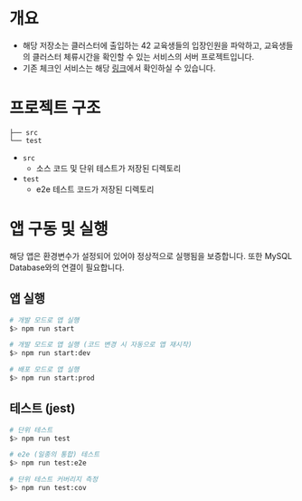 # 개요

- 해당 저장소는 클러스터에 출입하는 42 교육생들의 입장인원을 파악하고, 교육생들의 클러스터 체류시간을 확인할 수 있는 서비스의 서버 프로젝트입니다.
- 기존 체크인 서비스는 해당 [링크](https://bitbucket.org/42seoul/checkin_back/src/develop/)에서 확인하실 수 있습니다.

# 프로젝트 구조

```plain
├── src
└── test
```
- `src`
  - 소스 코드 및 단위 테스트가 저장된 디렉토리
- `test`
  - e2e 테스트 코드가 저장된 디렉토리

# 앱 구동 및 실행
해당 앱은 환경변수가 설정되어 있어야 정상적으로 실행됨을 보증합니다. 또한 MySQL Database와의 연결이 필요합니다.

## 앱 실행

```bash
# 개발 모드로 앱 실행
$> npm run start

# 개발 모드로 앱 실행 (코드 변경 시 자동으로 앱 재시작)
$> npm run start:dev

# 배포 모드로 앱 실행
$> npm run start:prod
```

## 테스트 (jest)

```bash
# 단위 테스트
$> npm run test

# e2e (일종의 통합) 테스트
$> npm run test:e2e

# 단위 테스트 커버리지 측정
$> npm run test:cov
```
